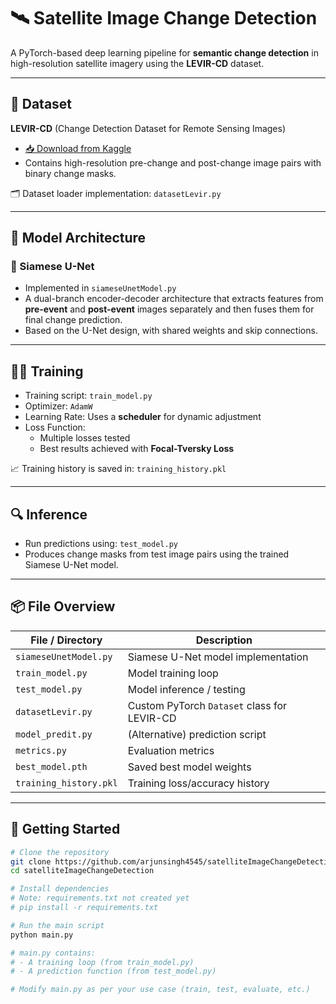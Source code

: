 # 🛰️ Satellite Image Change Detection

A PyTorch-based deep learning pipeline for **semantic change detection** in high-resolution satellite imagery using the **LEVIR-CD** dataset.

---

## 📁 Dataset

**LEVIR-CD** (Change Detection Dataset for Remote Sensing Images)  
- [📥 Download from Kaggle](https://www.kaggle.com/datasets/mdrifaturrahman33/levir-cd)  
- Contains high-resolution pre-change and post-change image pairs with binary change masks.

🗂️ Dataset loader implementation: `datasetLevir.py`

---

## 🧠 Model Architecture

### 🔹 Siamese U-Net
- Implemented in `siameseUnetModel.py`
- A dual-branch encoder-decoder architecture that extracts features from **pre-event** and **post-event** images separately and then fuses them for final change prediction.
- Based on the U-Net design, with shared weights and skip connections.

---

## 🏋️‍♂️ Training

- Training script: `train_model.py`
- Optimizer: `AdamW`
- Learning Rate: Uses a **scheduler** for dynamic adjustment
- Loss Function:
  - Multiple losses tested
  - Best results achieved with **Focal-Tversky Loss**

📈 Training history is saved in: `training_history.pkl`

---

## 🔍 Inference

- Run predictions using: `test_model.py`
- Produces change masks from test image pairs using the trained Siamese U-Net model.

---

## 📦 File Overview

| File / Directory       | Description                                      |
|------------------------|--------------------------------------------------|
| `siameseUnetModel.py`  | Siamese U-Net model implementation               |
| `train_model.py`       | Model training loop                              |
| `test_model.py`        | Model inference / testing                        |
| `datasetLevir.py`      | Custom PyTorch `Dataset` class for LEVIR-CD     |
| `model_predit.py`      | (Alternative) prediction script                  |
| `metrics.py`           | Evaluation metrics                               |
| `best_model.pth`       | Saved best model weights                         |
| `training_history.pkl` | Training loss/accuracy history                   |

---

## 🚀 Getting Started

```bash
# Clone the repository
git clone https://github.com/arjunsingh4545/satelliteImageChangeDetection.git
cd satelliteImageChangeDetection

# Install dependencies
# Note: requirements.txt not created yet
# pip install -r requirements.txt

# Run the main script
python main.py

# main.py contains:
# - A training loop (from train_model.py)
# - A prediction function (from test_model.py)

# Modify main.py as per your use case (train, test, evaluate, etc.)
